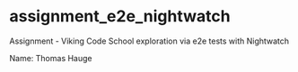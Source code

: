 # assignment_e2e_nightwatch

Assignment - Viking Code School exploration via e2e tests with Nightwatch

Name: Thomas Hauge
